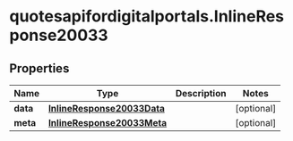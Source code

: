 # quotesapifordigitalportals.InlineResponse20033

## Properties

Name | Type | Description | Notes
------------ | ------------- | ------------- | -------------
**data** | [**InlineResponse20033Data**](InlineResponse20033Data.md) |  | [optional] 
**meta** | [**InlineResponse20033Meta**](InlineResponse20033Meta.md) |  | [optional] 



